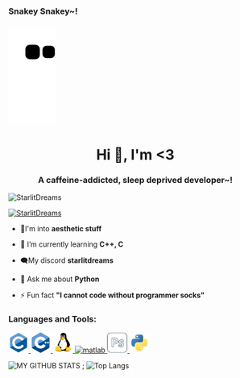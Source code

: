 
<h3> Snakey Snakey~! <h3>
<picture>
  <source media="(prefers-color-scheme: dark)" srcset="https://github.com/zoom-zooom/zoom-zooom/blob/output/github-contribution-grid-snake.svg" />
  <source media="(prefers-color-scheme: light)" srcset="https://github.com/zoom-zooom/zoom-zooom/blob/output/github-contribution-grid-snake.svg" />
  <img alt="github-snake" src="https://github.com/StarlitDreams/StarlitDreams/blob/output/github-contribution-grid-snake.svg" />
</picture>
<h1 align="center">Hi 💖, I'm  &lt;3 </h1>
<h3 align="center">A caffeine-addicted, sleep deprived developer~! </h3>

<p align="left"> <img src="https://komarev.com/ghpvc/?username=StarlitDreams&label=Profile%20views&color=0e75b6&style=flat" alt="StarlitDreams" /> </p>

<p align="left"> <a href="https://twitter.com/StarlitDreamsss" target="blank"><img src="https://img.shields.io/twitter/follow/StarlitDreamsss?logo=twitter&style=for-the-badge" alt="StarlitDreams" /></a> </p>

- 👀I'm into **aesthetic stuff**

- 🌱 I’m currently learning **C++, C**

- 🗨️My discord **starlitdreams**

- 💬 Ask me about **Python**

- ⚡ Fun fact **"I cannot code without programmer socks"**


</p>

<h3 align="left">Languages and Tools:</h3>
<p align="left"> <a href="https://www.cprogramming.com/" target="_blank" rel="noreferrer"> <img src="https://raw.githubusercontent.com/devicons/devicon/master/icons/c/c-original.svg" alt="c" width="40" height="40"/> </a> <a href="https://www.w3schools.com/cpp/" target="_blank" rel="noreferrer"> <img src="https://raw.githubusercontent.com/devicons/devicon/master/icons/cplusplus/cplusplus-original.svg" alt="cplusplus" width="40" height="40"/> </a> <a href="https://www.linux.org/" target="_blank" rel="noreferrer"> <img src="https://raw.githubusercontent.com/devicons/devicon/master/icons/linux/linux-original.svg" alt="linux" width="40" height="40"/> </a> <a href="https://www.mathworks.com/" target="_blank" rel="noreferrer"> <img src="https://upload.wikimedia.org/wikipedia/commons/2/21/Matlab_Logo.png" alt="matlab" width="40" height="40"/> </a> <a href="https://www.photoshop.com/en" target="_blank" rel="noreferrer"> <img src="https://raw.githubusercontent.com/devicons/devicon/master/icons/photoshop/photoshop-line.svg" alt="photoshop" width="40" height="40"/> </a> <a href="https://www.python.org" target="_blank" rel="noreferrer"> <img src="https://raw.githubusercontent.com/devicons/devicon/master/icons/python/python-original.svg" alt="python" width="40" height="40"/> </a> </p>

![MY GITHUB STATS ; ](https://github-readme-stats.vercel.app/api?username=StarlitDreams&show_icons=true&bg_color=00000000)
![Top Langs](https://github-readme-stats.vercel.app/api/top-langs/?username=StarlitDreams&show_icons=true&bg_color=00000000)

